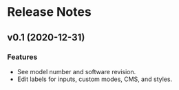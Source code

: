 # Release Notes

## v0.1 (2020-12-31)

### Features

* See model number and software revision.
* Edit labels for inputs, custom modes, CMS, and styles.
